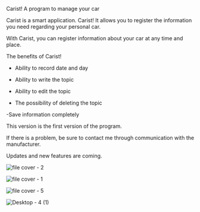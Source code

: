 Carist! A program to manage your car

Carist is a smart application. Carist! It allows you to register the information you need regarding your personal car.



With Carist, you can register information about your car at any time and place.



The benefits of Carist!



- Ability to record date and day



- Ability to write the topic



- Ability to edit the topic



- The possibility of deleting the topic



-Save information completely



This version is the first version of the program.



If there is a problem, be sure to contact me through communication with the manufacturer.



Updates and new features are coming.

![file cover - 2](https://github.com/user-attachments/assets/eee2a815-5091-4bbd-b222-60dbfb11bdef)

![file cover - 1](https://github.com/user-attachments/assets/1c98788e-e859-4898-85d2-07143b0993e0)

![file cover - 5](https://github.com/user-attachments/assets/81f5de4e-867d-40fa-b4b7-78861d257ea7)

![Desktop - 4 (1)](https://github.com/user-attachments/assets/bc7e21b4-5940-4c6b-a3d0-677b15ae5529)
















